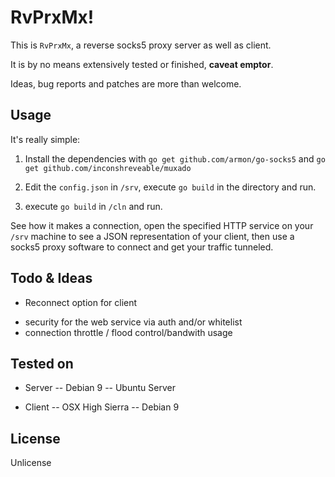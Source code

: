 RvPrxMx!
===========

This is `RvPrxMx`, a reverse socks5 proxy server as well as client.

It is by no means extensively tested or finished, **caveat emptor**.

Ideas, bug reports and patches are more than welcome.

Usage
------------

It's really simple:

1. Install the dependencies with `go get github.com/armon/go-socks5` and `go get github.com/inconshreveable/muxado`

2. Edit the `config.json` in `/srv`, execute `go build` in the directory and run.

3. execute `go build` in  `/cln` and run.

See how it makes a connection, open the specified HTTP service on your `/srv` machine
 to see a JSON representation of your client, then use a socks5 proxy software to connect
 and get your traffic tunneled. 


Todo & Ideas
---------

* Reconnect option for client
+ security for the web service via auth and/or whitelist
+ connection throttle / flood control/bandwith usage

Tested on
---------
- Server
-- Debian 9
-- Ubuntu Server

- Client
-- OSX High Sierra
-- Debian 9


License
------------

Unlicense
